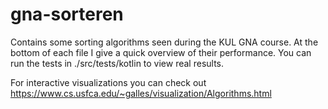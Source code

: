 # gna-sorteren

Contains some sorting algorithms seen during the KUL GNA course.
At the bottom of each file I give a quick overview of their performance.
You can run the tests in ./src/tests/kotlin to view real results.

For interactive visualizations you can check out https://www.cs.usfca.edu/~galles/visualization/Algorithms.html

